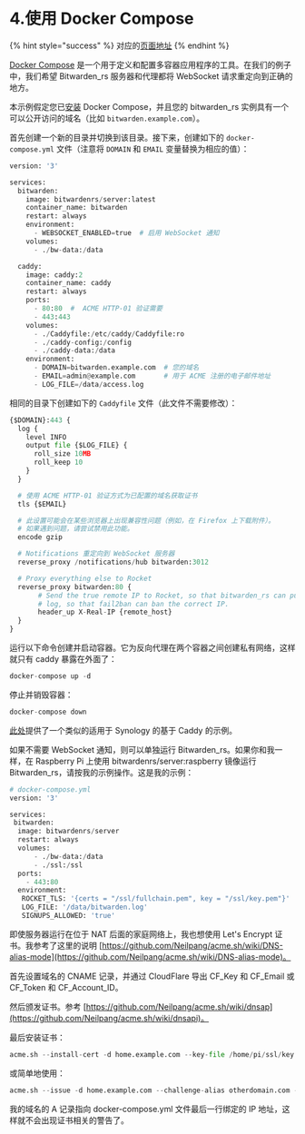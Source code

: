 # 4.使用 Docker Compose

{% hint style="success" %}
对应的[页面地址](https://github.com/dani-garcia/bitwarden_rs/wiki/Using-Docker-Compose)
{% endhint %}

[Docker Compose](https://docs.docker.com/compose/) 是一个用于定义和配置多容器应用程序的工具。在我们的例子中，我们希望 Bitwarden\_rs 服务器和代理都将 WebSocket 请求重定向到正确的地方。

本示例假定您已[安装](https://docs.docker.com/compose/install/) Docker Compose，并且您的 bitwarden\_rs 实例具有一个可以公开访问的域名（比如 `bitwarden.example.com`）。

首先创建一个新的目录并切换到该目录。接下来，创建如下的 `docker-compose.yml` 文件（注意将 `DOMAIN` 和 `EMAIL` 变量替换为相应的值）：

```python
version: '3'

services:
  bitwarden:
    image: bitwardenrs/server:latest
    container_name: bitwarden
    restart: always
    environment:
      - WEBSOCKET_ENABLED=true  # 启用 WebSocket 通知
    volumes:
      - ./bw-data:/data

  caddy:
    image: caddy:2
    container_name: caddy
    restart: always
    ports:
      - 80:80  #  ACME HTTP-01 验证需要
      - 443:443
    volumes:
      - ./Caddyfile:/etc/caddy/Caddyfile:ro
      - ./caddy-config:/config
      - ./caddy-data:/data
    environment:
      - DOMAIN=bitwarden.example.com  # 您的域名
      - EMAIL=admin@example.com       # 用于 ACME 注册的电子邮件地址
      - LOG_FILE=/data/access.log
```

相同的目录下创建如下的 `Caddyfile` 文件（此文件不需要修改）：

```python
{$DOMAIN}:443 {
  log {
    level INFO
    output file {$LOG_FILE} {
      roll_size 10MB
      roll_keep 10
    }
  }

  # 使用 ACME HTTP-01 验证方式为已配置的域名获取证书
  tls {$EMAIL}

  # 此设置可能会在某些浏览器上出现兼容性问题（例如，在 Firefox 上下载附件）。
  # 如果遇到问题，请尝试禁用此功能。
  encode gzip

  # Notifications 重定向到 WebSocket 服务器
  reverse_proxy /notifications/hub bitwarden:3012

  # Proxy everything else to Rocket
  reverse_proxy bitwarden:80 {
       # Send the true remote IP to Rocket, so that bitwarden_rs can put this in the
       # log, so that fail2ban can ban the correct IP.
       header_up X-Real-IP {remote_host}
  }
}
```

运行以下命令创建并启动容器。它为反向代理在两个容器之间创建私有网络，这样就只有 caddy 暴露在外面了：

```python
docker-compose up -d
```

停止并销毁容器：

```python
docker-compose down
```

[此处](https://github.com/sosandroid/docker-bitwarden_rs-caddy-synology)提供了一个类似的适用于 Synology 的基于 Caddy 的示例。

如果不需要 WebSocket 通知，则可以单独运行 Bitwarden\_rs。如果你和我一样，在 Raspberry Pi 上使用 bitwardenrs/server:raspberry 镜像运行 Bitwarden\_rs，请按我的示例操作。这是我的示例：

```python
# docker-compose.yml
version: '3'

services:
 bitwarden:
  image: bitwardenrs/server
  restart: always
  volumes:
      - ./bw-data:/data
      - ./ssl:/ssl
  ports:
    - 443:80
  environment:
   ROCKET_TLS: '{certs = "/ssl/fullchain.pem", key = "/ssl/key.pem"}'
   LOG_FILE: '/data/bitwarden.log'
   SIGNUPS_ALLOWED: 'true'
```

即使服务器运行在位于 NAT 后面的家庭网络上，我也想使用 Let's Encrypt 证书。我参考了这里的说明 [https://github.com/Neilpang/acme.sh/wiki/DNS-alias-mode](https://github.com/Neilpang/acme.sh/wiki/DNS-alias-mode)。

首先设置域名的 CNAME 记录，并通过 CloudFlare 导出 CF\_Key 和 CF\_Email 或  CF\_Token 和 CF\_Account\_ID。

然后颁发证书。参考 [https://github.com/Neilpang/acme.sh/wiki/dnsap](https://github.com/Neilpang/acme.sh/wiki/dnsapi)。

最后安装证书：

```python
acme.sh --install-cert -d home.example.com --key-file /home/pi/ssl/key.pem --fullchain-file /home/pi/ssl/fullchain.pem
```

或简单地使用：

```python
acme.sh --issue -d home.example.com --challenge-alias otherdomain.com --dns dns_cf --key-file /home/pi/ssl/key.pem --fullchain-file /home/pi/ssl/fullchain.pem
```

我的域名的 A 记录指向 docker-compose.yml 文件最后一行绑定的 IP 地址，这样就不会出现证书相关的警告了。

